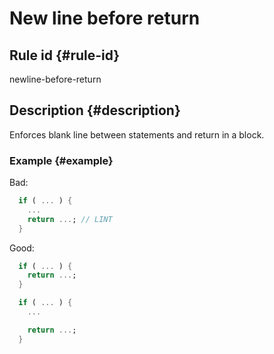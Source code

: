 # New line before return

## Rule id {#rule-id}

newline-before-return

## Description {#description}

Enforces blank line between statements and return in a block.

### Example {#example}

Bad:

```dart
  if ( ... ) {
    ...
    return ...; // LINT
  }
```

Good:

```dart
  if ( ... ) {
    return ...;
  }

  if ( ... ) {
    ...

    return ...;
  }
```

